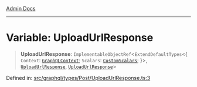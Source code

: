 [Admin Docs](/)

***

# Variable: UploadUrlResponse

> **UploadUrlResponse**: `ImplementableObjectRef`\<`ExtendDefaultTypes`\<\{ `Context`: [`GraphQLContext`](../../../../context/type-aliases/GraphQLContext.md); `Scalars`: [`CustomScalars`](../../../../scalars/type-aliases/CustomScalars.md); \}\>, [`UploadUrlResponse`](../interfaces/UploadUrlResponse.md), [`UploadUrlResponse`](../interfaces/UploadUrlResponse.md)\>

Defined in: [src/graphql/types/Post/UploadUrlResponse.ts:3](https://github.com/gautam-divyanshu/talawa-api/blob/7e7d786bbd7356b22a3ba5029601eed88ff27201/src/graphql/types/Post/UploadUrlResponse.ts#L3)
